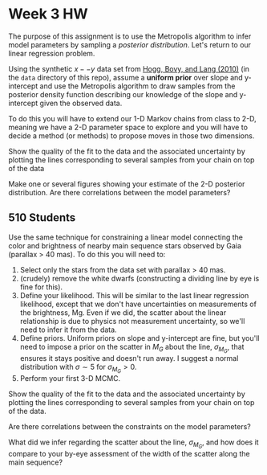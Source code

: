 # Week 3 HW

The purpose of this assignment is to use the Metropolis algorithm to infer model parameters by sampling a _posterior distribution_.  Let's return to our linear regression problem.

Using the synthetic $x--y$ data set from [Hogg, Bovy, and Lang (2010)](https://arxiv.org/abs/1008.4686) (in the `data` directory of this repo), assume a **uniform prior** over slope and y-intercept and use the Metropolis algorithm to draw samples from the posterior density function describing our knowledge of the slope and y-intercept given the observed data.

To do this you will have to extend our 1-D Markov chains from class to 2-D, meaning we have a 2-D parameter space to explore and you will have to decide a method (or methods) to propose moves in those two dimensions.

Show the quality of the fit to the data and the associated uncertainty by plotting the lines corresponding to several samples from your chain on top of the data

Make one or several figures showing your estimate of the 2-D posterior distribution.  Are there correlations between the model parameters?

## 510 Students

Use the same technique for constraining a linear model connecting the color and brightness of nearby main sequence stars observed by Gaia (parallax > 40 mas).  To do this you will need to:

1. Select only the stars from the data set with parallax > 40 mas.
1. (crudely) remove the white dwarfs (constructing a dividing line by eye is fine for this).
1. Define your likelihood.  This will be similar to the last linear regression likelihood, except that we don't have uncertainties on measurements of the brightness, Mg.  Even if we did, the scatter about the linear relationship is due to physics not measurement uncertainty, so we'll need to infer it from the data.
1. Define priors.  Uniform priors on slope and y-intercept are fine, but you'll need to impose a prior on the scatter in $M_G$ about the line, $\sigma_{M_G}$, that ensures it stays positive and doesn't run away.  I suggest a normal distribution with $\sigma \sim 5$ for $\sigma_{M_G} > 0$.
1. Perform your first 3-D MCMC.

Show the quality of the fit to the data and the associated uncertainty by plotting the lines corresponding to several samples from your chain on top of the data.

Are there correlations between the constraints on the model parameters?

What did we infer regarding the scatter about the line, $\sigma_{M_G}$, and how does it compare to your by-eye assessment of the width of the scatter along the main sequence?